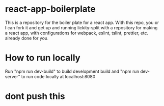 # react-app-boilerplate

This is a repository for the boiler plate for a react app. With this repo, you or I can fork it and get up and running lickity-split with a repository for making a react app, with configurations for webpack, eslint, tslint, prettier, etc. already done for you.

# How to run locally

Run "npm run dev-build" to build development build and "npm run dev-server" to run code locally at localhost:8080

# dont push this
